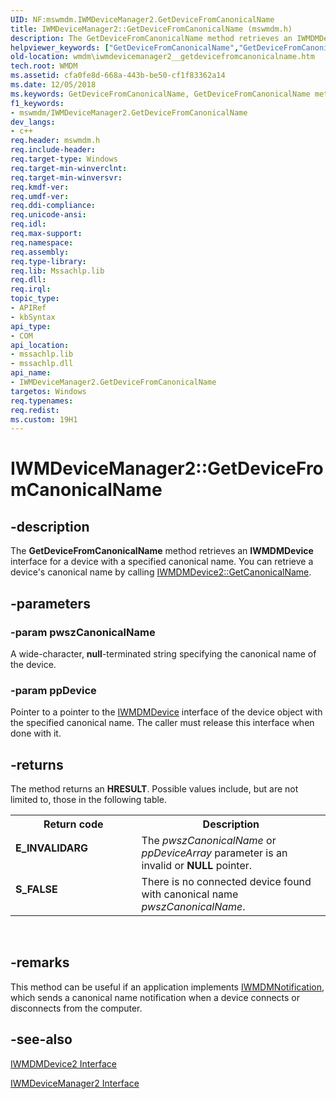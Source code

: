 ```yaml
---
UID: NF:mswmdm.IWMDeviceManager2.GetDeviceFromCanonicalName
title: IWMDeviceManager2::GetDeviceFromCanonicalName (mswmdm.h)
description: The GetDeviceFromCanonicalName method retrieves an IWMDMDevice interface for a device with a specified canonical name. You can retrieve a device's canonical name by calling IWMDMDevice2::GetCanonicalName.
helpviewer_keywords: ["GetDeviceFromCanonicalName","GetDeviceFromCanonicalName method [windows Media Device Manager]","GetDeviceFromCanonicalName method [windows Media Device Manager]","IWMDeviceManager2 interface","IWMDeviceManager2 interface [windows Media Device Manager]","GetDeviceFromCanonicalName method","IWMDeviceManager2.GetDeviceFromCanonicalName","IWMDeviceManager2::GetDeviceFromCanonicalName","IWMDeviceManager2GetDevicesFromCanonicalName","mswmdm/IWMDeviceManager2::GetDeviceFromCanonicalName","wmdm.iwmdevicemanager2__getdevicefromcanonicalname"]
old-location: wmdm\iwmdevicemanager2__getdevicefromcanonicalname.htm
tech.root: WMDM
ms.assetid: cfa0fe8d-668a-443b-be50-cf1f83362a14
ms.date: 12/05/2018
ms.keywords: GetDeviceFromCanonicalName, GetDeviceFromCanonicalName method [windows Media Device Manager], GetDeviceFromCanonicalName method [windows Media Device Manager],IWMDeviceManager2 interface, IWMDeviceManager2 interface [windows Media Device Manager],GetDeviceFromCanonicalName method, IWMDeviceManager2.GetDeviceFromCanonicalName, IWMDeviceManager2::GetDeviceFromCanonicalName, IWMDeviceManager2GetDevicesFromCanonicalName, mswmdm/IWMDeviceManager2::GetDeviceFromCanonicalName, wmdm.iwmdevicemanager2__getdevicefromcanonicalname
f1_keywords:
- mswmdm/IWMDeviceManager2.GetDeviceFromCanonicalName
dev_langs:
- c++
req.header: mswmdm.h
req.include-header: 
req.target-type: Windows
req.target-min-winverclnt: 
req.target-min-winversvr: 
req.kmdf-ver: 
req.umdf-ver: 
req.ddi-compliance: 
req.unicode-ansi: 
req.idl: 
req.max-support: 
req.namespace: 
req.assembly: 
req.type-library: 
req.lib: Mssachlp.lib
req.dll: 
req.irql: 
topic_type:
- APIRef
- kbSyntax
api_type:
- COM
api_location:
- mssachlp.lib
- mssachlp.dll
api_name:
- IWMDeviceManager2.GetDeviceFromCanonicalName
targetos: Windows
req.typenames: 
req.redist: 
ms.custom: 19H1
---
```


# IWMDeviceManager2::GetDeviceFromCanonicalName


## -description


The <b>GetDeviceFromCanonicalName</b> method retrieves an <b>IWMDMDevice</b> interface for a device with a specified canonical name. You can retrieve a device's canonical name by calling <a href="https://docs.microsoft.com/windows/desktop/api/mswmdm/nf-mswmdm-iwmdmdevice2-getcanonicalname">IWMDMDevice2::GetCanonicalName</a>.


## -parameters




### -param pwszCanonicalName

A wide-character, <b>null</b>-terminated string specifying the canonical name of the device.


### -param ppDevice

Pointer to a pointer to the <a href="https://docs.microsoft.com/windows/desktop/api/mswmdm/nn-mswmdm-iwmdmdevice">IWMDMDevice</a> interface of the device object with the specified canonical name. The caller must release this interface when done with it.


## -returns



The method returns an <b>HRESULT</b>. Possible values include, but are not limited to, those in the following table.

<table>
<tr>
<th>Return code</th>
<th>Description</th>
</tr>
<tr>
<td width="40%">
<dl>
<dt><b>E_INVALIDARG</b></dt>
</dl>
</td>
<td width="60%">
The <i>pwszCanonicalName</i> or <i>ppDeviceArray</i> parameter is an invalid or <b>NULL</b> pointer.

</td>
</tr>
<tr>
<td width="40%">
<dl>
<dt><b>S_FALSE</b></dt>
</dl>
</td>
<td width="60%">
There is no connected device found with canonical name <i>pwszCanonicalName</i>.

</td>
</tr>
</table>
 




## -remarks



This method can be useful if an application implements <a href="https://docs.microsoft.com/windows/desktop/api/mswmdm/nn-mswmdm-iwmdmnotification">IWMDMNotification</a>, which sends a canonical name notification when a device connects or disconnects from the computer.




## -see-also




<a href="https://docs.microsoft.com/windows/desktop/api/mswmdm/nn-mswmdm-iwmdmdevice2">IWMDMDevice2 Interface</a>



<a href="https://docs.microsoft.com/windows/desktop/api/mswmdm/nn-mswmdm-iwmdevicemanager2">IWMDeviceManager2 Interface</a>
 

 

